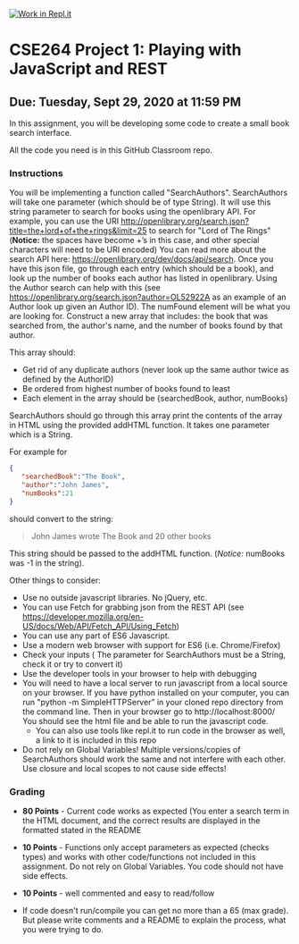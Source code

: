 [![Work in Repl.it](https://classroom.github.com/assets/work-in-replit-14baed9a392b3a25080506f3b7b6d57f295ec2978f6f33ec97e36a161684cbe9.svg)](https://classroom.github.com/online_ide?assignment_repo_id=3156576&assignment_repo_type=AssignmentRepo)
# CSE264 Project 1: Playing with JavaScript and REST
## Due: Tuesday, Sept 29, 2020 at 11:59 PM

In this assignment, you will be developing some code to create a small book search interface.

All the code you need is in this GitHub Classroom repo. 

### Instructions 
You will be implementing a function called "SearchAuthors". SearchAuthors will take one parameter (which should be of type String). 
It will use this string parameter to search for books using the openlibrary API. For example, you can use the URI http://openlibrary.org/search.json?title=the+lord+of+the+rings&limit=25 to search for "Lord of The Rings" (**Notice:**  the spaces have become +’s in this case, and other special characters will need to be URI encoded) You can read more about the search API here: https://openlibrary.org/dev/docs/api/search. 
Once you have this json file, go through each entry (which should be a book), and look up the number of books each author has listed in openlibrary. Using the Author search can help with this (see https://openlibrary.org/search.json?author=OL52922A as an example of an Author look up given an Author ID). The numFound element will be what you are looking for. 
Construct a new array that includes: the book that was searched from,  the author's name, and the number of books found by that author. 

This array should:
* Get rid of any duplicate authors (never look up the same author twice as defined by the AuthorID)
* Be ordered from highest number of books found to least
* Each element in the array should be {searchedBook, author, numBooks}

SearchAuthors should go through this array print the contents of the array in HTML using the provided addHTML function. It takes one parameter which is a String. 

For example for 
```json
{
   "searchedBook":"The Book", 
   "author":"John James", 
   "numBooks":21
} 
```
should convert to the string: 
> John James wrote The Book and 20 other books 

This string should be passed to the addHTML function. (*Notice:*  numBooks was -1 in the string).

Other things to consider:
* Use no outside javascript libraries. No jQuery, etc. 
* You can use Fetch for grabbing json from the REST API (see https://developer.mozilla.org/en-US/docs/Web/API/Fetch_API/Using_Fetch)
* You can use any part of ES6 Javascript.
* Use a modern web browser with support for ES6 (i.e. Chrome/Firefox)
* Check your inputs ( The parameter for SearchAuthors must be a String, check it or try to convert it)
* Use the developer tools in your browser to help with debugging
* You will need to have a local server to run javascript from a local source on your browser. If you have python installed on your computer, you can run "python -m SimpleHTTPServer” in your cloned repo directory from the command line. Then in your browser go to http://localhost:8000/ You should see the html file and be able to run the javascript code. 
    *  You can also use tools like repl.it to run code in the browser as well, a link to it is included in this repo
* Do not rely on Global Variables! Multiple versions/copies of SearchAuthors should work the same and not interfere with each other. Use closure and local scopes to not cause side effects!

### Grading
* **80 Points** - Current code works as expected (You enter a search term in the HTML document, and the correct results are displayed in the formatted stated in the README
* **10 Points** - Functions only accept parameters as expected (checks types) and works with other code/functions not included in this assignment. Do not rely on Global Variables. You code should not have side effects.
* **10 Points** - well commented and easy to read/follow

* If code doesn't run/compile you can get no more than a 65 (max grade). But please write comments and a README to explain the process, what you were trying to do. 

